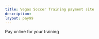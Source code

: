 ```yaml
---
title: Vegas Soccer Training payment site
description:
layout: pay99
---
```

Pay online for your training
